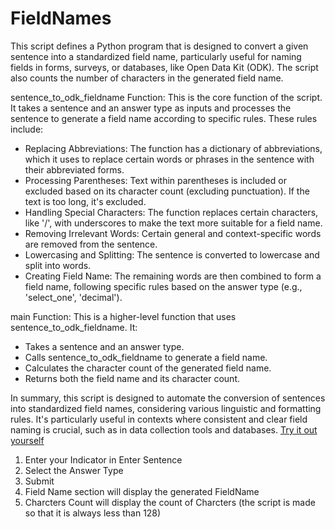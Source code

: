 # FieldNames
This script defines a Python program that is designed to convert a given sentence into a standardized field name, particularly useful for naming fields in forms, surveys, or databases, like Open Data Kit (ODK). The script also counts the number of characters in the generated field name. 

sentence_to_odk_fieldname Function: This is the core function of the script. It takes a sentence and an answer type as inputs and processes the sentence to generate a field name according to specific rules. These rules include:

- Replacing Abbreviations: The function has a dictionary of abbreviations, which it uses to replace certain words or phrases in the sentence with their abbreviated forms.
- Processing Parentheses: Text within parentheses is included or excluded based on its character count (excluding punctuation). If the text is too long, it's excluded.
- Handling Special Characters: The function replaces certain characters, like '/', with underscores to make the text more suitable for a field name.
- Removing Irrelevant Words: Certain general and context-specific words are removed from the sentence.
- Lowercasing and Splitting: The sentence is converted to lowercase and split into words.
- Creating Field Name: The remaining words are then combined to form a field name, following specific rules based on the answer type (e.g., 'select_one', 'decimal').
  
main Function: This is a higher-level function that uses sentence_to_odk_fieldname. It:

- Takes a sentence and an answer type.
- Calls sentence_to_odk_fieldname to generate a field name.
- Calculates the character count of the generated field name.
- Returns both the field name and its character count.

In summary, this script is designed to automate the conversion of sentences into standardized field names, considering various linguistic and formatting rules. It's particularly useful in contexts where consistent and clear field naming is crucial, such as in data collection tools and databases.
[Try it out yourself](https://huggingface.co/spaces/Sfe61/FieldNames_Standardization)

1) Enter your Indicator in  Enter Sentence
2) Select the Answer Type
3) Submit
4) Field Name section will display the generated FieldName
5) Charcters Count will display the count of Charcters (the script is made so that it is always less than 128)


